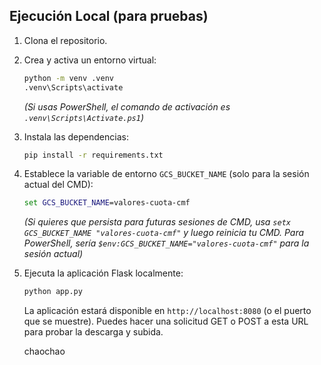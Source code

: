 ## Ejecución Local (para pruebas)

1.  Clona el repositorio.
2.  Crea y activa un entorno virtual:
    ```cmd
    python -m venv .venv
    .venv\Scripts\activate
    ```
    *(Si usas PowerShell, el comando de activación es `.venv\Scripts\Activate.ps1`)*
3.  Instala las dependencias:
    ```cmd
    pip install -r requirements.txt
    ```
4.  Establece la variable de entorno `GCS_BUCKET_NAME` (solo para la sesión actual del CMD):
    ```cmd
    set GCS_BUCKET_NAME=valores-cuota-cmf
    ```
    *(Si quieres que persista para futuras sesiones de CMD, usa `setx GCS_BUCKET_NAME "valores-cuota-cmf"` y luego reinicia tu CMD. Para PowerShell, sería `$env:GCS_BUCKET_NAME="valores-cuota-cmf"` para la sesión actual)*
5.  Ejecuta la aplicación Flask localmente:
    ```cmd
    python app.py
    ```
    La aplicación estará disponible en `http://localhost:8080` (o el puerto que se muestre). Puedes hacer una solicitud GET o POST a esta URL para probar la descarga y subida.


    chaochao
    

